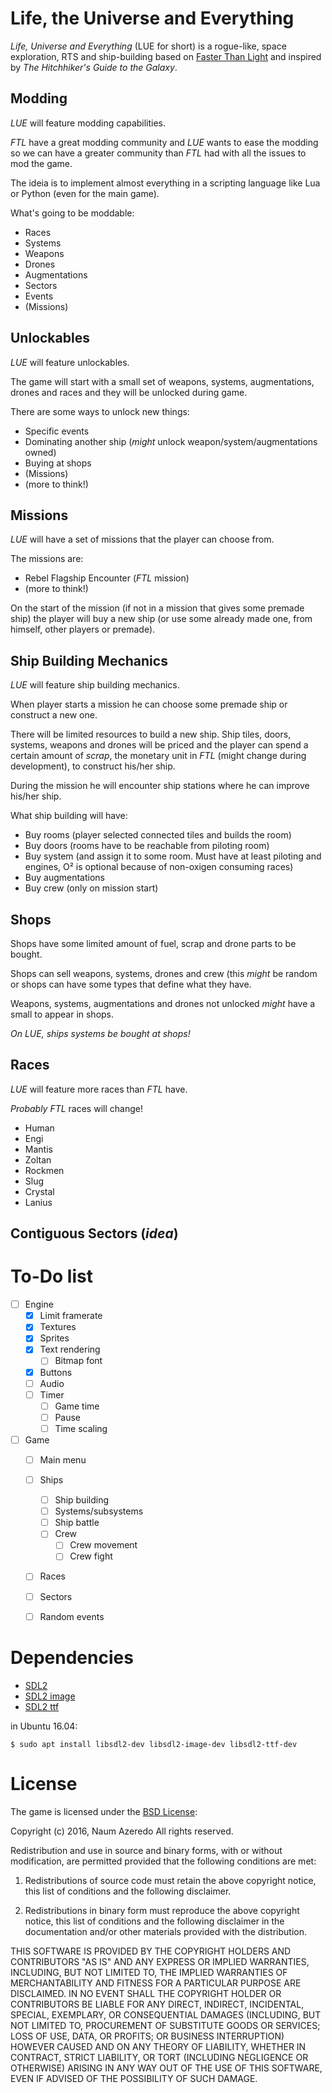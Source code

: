 # Life, the Universe and Everything

_Life, Universe and Everything_ (LUE for short) is a rogue-like, space
exploration, RTS and ship-building based on [Faster Than Light](http://www.ftlgame.com)
and inspired by _The Hitchhiker's Guide to the Galaxy_.

## Modding

_LUE_ will feature modding capabilities.

_FTL_ have a great modding community and _LUE_ wants to ease the modding so we
can have a greater community than _FTL_ had with all the issues to mod the game.

The ideia is to implement almost everything in a scripting language like Lua or
Python (even for the main game).

What's going to be moddable:

- Races
- Systems
- Weapons
- Drones
- Augmentations
- Sectors
- Events
- (Missions)

## Unlockables

_LUE_ will feature unlockables.

The game will start with a small set of weapons, systems, augmentations, drones
and races and they will be unlocked during game.

There are some ways to unlock new things:

- Specific events
- Dominating another ship (_might_ unlock weapon/system/augmentations owned)
- Buying at shops
- (Missions)
- (more to think!)

## Missions

_LUE_ will have a set of missions that the player can choose from.

The missions are:

- Rebel Flagship Encounter (_FTL_ mission)
- (more to think!)

On the start of the mission (if not in a mission that gives some premade ship)
the player will buy a new ship (or use some already made one, from himself, other
players or premade).

## Ship Building Mechanics

_LUE_ will feature ship building mechanics.

When player starts a mission he can choose some premade ship or construct a new
one.

There will be limited resources to build a new ship. Ship tiles, doors, systems,
weapons and drones will be priced and the player can spend a certain amount of
_scrap_, the monetary unit in _FTL_ (might change during development), to
construct his/her ship.

During the mission he will encounter ship stations where he can improve his/her
ship.

What ship building will have:

- Buy rooms (player selected connected tiles and builds the room)
- Buy doors (rooms have to be reachable from piloting room)
- Buy system (and assign it to some room. Must have at least piloting and
    engines, O² is optional because of non-oxigen consuming races)
- Buy augmentations
- Buy crew (only on mission start)

## Shops

Shops have some limited amount of fuel, scrap and drone parts to be bought.

Shops can sell weapons, systems, drones and crew (this _might_ be random or shops can
have some types that define what they have.

Weapons, systems, augmentations and drones not unlocked _might_ have a small to
appear in shops.

_On LUE, ships systems be bought at shops!_

## Races

_LUE_ will feature more races than _FTL_ have.

_Probably FTL_ races will change!

- Human
- Engi
- Mantis
- Zoltan
- Rockmen
- Slug
- Crystal
- Lanius

## Contiguous Sectors (_idea_)


# To-Do list

- [ ] Engine
  - [x] Limit framerate
  - [x] Textures
  - [x] Sprites
  - [x] Text rendering
    - [ ] Bitmap font
  - [x] Buttons
  - [ ] Audio
  - [ ] Timer
    - [ ] Game time
    - [ ] Pause
    - [ ] Time scaling
- [ ] Game
  - [ ] Main menu
  - [ ] Ships
    - [ ] Ship building
    - [ ] Systems/subsystems
    - [ ] Ship battle
    - [ ] Crew
      - [ ] Crew movement
      - [ ] Crew fight
  - [ ] Races
  - [ ] Sectors
  - [ ] Random events


# Dependencies

- [SDL2](https://www.libsdl.org/download-2.0.php)
- [SDL2 image](https://www.libsdl.org/projects/SDL_image)
- [SDL2 ttf](https://www.libsdl.org/projects/SDL_ttf)

in Ubuntu 16.04:

```
$ sudo apt install libsdl2-dev libsdl2-image-dev libsdl2-ttf-dev
```

# License

The game is licensed under the [BSD License](https://opensource.org/licenses/BSD-2-Clause):

Copyright (c) 2016, Naum Azeredo
All rights reserved.

Redistribution and use in source and binary forms, with or without modification,
are permitted provided that the following conditions are met:

1. Redistributions of source code must retain the above copyright notice, this
list of conditions and the following disclaimer.

2. Redistributions in binary form must reproduce the above copyright notice,
this list of conditions and the following disclaimer in the documentation and/or
other materials provided with the distribution.

THIS SOFTWARE IS PROVIDED BY THE COPYRIGHT HOLDERS AND CONTRIBUTORS "AS IS" AND
ANY EXPRESS OR IMPLIED WARRANTIES, INCLUDING, BUT NOT LIMITED TO, THE IMPLIED
WARRANTIES OF MERCHANTABILITY AND FITNESS FOR A PARTICULAR PURPOSE ARE
DISCLAIMED. IN NO EVENT SHALL THE COPYRIGHT HOLDER OR CONTRIBUTORS BE LIABLE FOR
ANY DIRECT, INDIRECT, INCIDENTAL, SPECIAL, EXEMPLARY, OR CONSEQUENTIAL DAMAGES
(INCLUDING, BUT NOT LIMITED TO, PROCUREMENT OF SUBSTITUTE GOODS OR SERVICES;
LOSS OF USE, DATA, OR PROFITS; OR BUSINESS INTERRUPTION) HOWEVER CAUSED AND ON
ANY THEORY OF LIABILITY, WHETHER IN CONTRACT, STRICT LIABILITY, OR TORT
(INCLUDING NEGLIGENCE OR OTHERWISE) ARISING IN ANY WAY OUT OF THE USE OF THIS
SOFTWARE, EVEN IF ADVISED OF THE POSSIBILITY OF SUCH DAMAGE.
